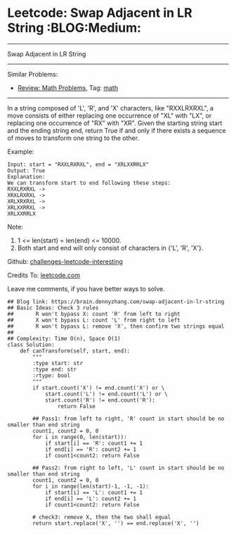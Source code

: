 # Leetcode: Swap Adjacent in LR String     :BLOG:Medium:


---

Swap Adjacent in LR String  

---

Similar Problems:  
-   [Review: Math Problems,](https://brain.dennyzhang.com/review-math) Tag: [math](https://brain.dennyzhang.com/tag/math)

---

In a string composed of 'L', 'R', and 'X' characters, like "RXXLRXRXL", a move consists of either replacing one occurrence of "XL" with "LX", or replacing one occurrence of "RX" with "XR". Given the starting string start and the ending string end, return True if and only if there exists a sequence of moves to transform one string to the other.  

Example:  

    Input: start = "RXXLRXRXL", end = "XRLXXRRLX"
    Output: True
    Explanation:
    We can transform start to end following these steps:
    RXXLRXRXL ->
    XRXLRXRXL ->
    XRLXRXRXL ->
    XRLXXRRXL ->
    XRLXXRRLX

Note:  

1.  1 <= len(start) = len(end) <= 10000.
2.  Both start and end will only consist of characters in {'L', 'R', 'X'}.

Github: [challenges-leetcode-interesting](https://github.com/DennyZhang/challenges-leetcode-interesting/tree/master/swap-adjacent-in-lr-string)  

Credits To: [leetcode.com](https://leetcode.com/problems/swap-adjacent-in-lr-string/description/)  

Leave me comments, if you have better ways to solve.  

    ## Blog link: https://brain.dennyzhang.com/swap-adjacent-in-lr-string
    ## Basic Ideas: Check 3 rules
    ##       R won't bypass X: count 'R' from left to right
    ##       X won't bypass L: count 'L' from right to left 
    ##       R won't bypass L: remove 'X', then confirm two strings equal
    ##
    ## Complexity: Time O(n), Space O(1)
    class Solution:
        def canTransform(self, start, end):
            """
            :type start: str
            :type end: str
            :rtype: bool
            """
            if start.count('X') != end.count('X') or \
                start.count('L') != end.count('L') or \
                start.count('R') != end.count('R'):
                    return False
    
            ## Pass1: from left to right, 'R' count in start should be no smaller than end string
            count1, count2 = 0, 0
            for i in range(0, len(start)):
                if start[i] == 'R': count1 += 1
                if end[i] == 'R': count2 += 1
                if count1<count2: return False
    
            ## Pass2: from right to left, 'L' count in start should be no smaller than end string
            count1, count2 = 0, 0
            for i in range(len(start)-1, -1, -1):
                if start[i] == 'L': count1 += 1
                if end[i] == 'L': count2 += 1
                if count1<count2: return False
    
            # check3: remove X, then the two shall equal
            return start.replace('X', '') == end.replace('X', '')